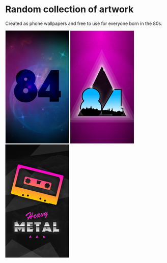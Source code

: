 # Random collection of artwork

Created as phone wallpapers and free to use for everyone born in the 80s. 

<img src="https://github.com/markusfalk/artwork/blob/master/84%20dark%20light.png?raw=true" width="200">
<img src="https://github.com/markusfalk/artwork/blob/master/dd84.png?raw=true" width="200">
<img src="https://github.com/markusfalk/artwork/blob/master/heavy%20metal.png?raw=true" width="200">